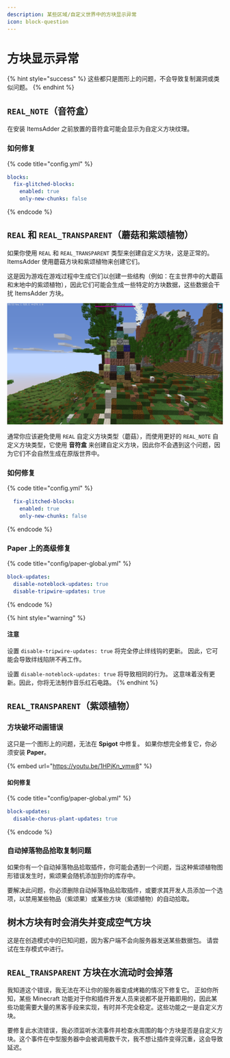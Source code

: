 ```yaml
---
description: 某些区域/自定义世界中的方块显示异常
icon: block-question
---
```


# 方块显示异常

{% hint style="success" %}
这些都只是图形上的问题，不会导致复制漏洞或类似问题。
{% endhint %}

## `REAL_NOTE`（音符盒）

在安装 ItemsAdder 之前放置的音符盒可能会显示为自定义方块纹理。

### 如何修复

{% code title="config.yml" %}
```yaml
blocks:
  fix-glitched-blocks:
    enabled: true
    only-new-chunks: false
```
{% endcode %}

## `REAL` 和 `REAL_TRANSPARENT`（蘑菇和紫颂植物）

如果你使用 `REAL` 和 `REAL_TRANSPARENT` 类型来创建自定义方块，这是正常的。
ItemsAdder 使用蘑菇方块和紫颂植物来创建它们。

这是因为游戏在游戏过程中生成它们以创建一些结构（例如：在主世界中的大蘑菇和末地中的紫颂植物），因此它们可能会生成一些特定的方块数据，这些数据会干扰 ItemsAdder 方块。

![](<../.gitbook/assets/image (50) (1) (1) (1).png>)

通常你应该避免使用 `REAL` 自定义方块类型（蘑菇），而使用更好的 `REAL_NOTE` 自定义方块类型，它使用 **音符盒** 来创建自定义方块，因此你不会遇到这个问题，因为它们不会自然生成在原版世界中。

### 如何修复

{% code title="config.yml" %}
```yaml
  fix-glitched-blocks:
    enabled: true
    only-new-chunks: false
```
{% endcode %}

### Paper 上的高级修复

{% code title="config/paper-global.yml" %}
```yaml
block-updates:
  disable-noteblock-updates: true
  disable-tripwire-updates: true
```
{% endcode %}

{% hint style="warning" %}
#### 注意

设置 `disable-tripwire-updates: true` 将完全停止绊线钩的更新。
因此，它可能会导致绊线陷阱不再工作。

设置 `disable-noteblock-updates: true` 将导致相同的行为。
这意味着没有更新。因此，你将无法制作音乐红石电路。
{% endhint %}

## `REAL_TRANSPARENT`（紫颂植物）

### 方块破坏动画错误

这只是一个图形上的问题，无法在 **Spigot** 中修复。
如果你想完全修复它，你必须安装 **Paper**。

{% embed url="https://youtu.be/1HPjKn_vmw8" %}

#### 如何修复

{% code title="config/paper-global.yml" %}
```yaml
block-updates:
  disable-chorus-plant-updates: true
```
{% endcode %}

### 自动掉落物品拾取复制问题

如果你有一个自动掉落物品拾取插件，你可能会遇到一个问题，当这种紫颂植物图形错误发生时，紫颂果会随机添加到你的库存中。

要解决此问题，你必须删除自动掉落物品拾取插件，或要求其开发人员添加一个选项，以禁用某些物品（紫颂果）或某些方块（紫颂植物）的自动拾取。

## **树木方块有时会消失并变成空气方块**

这是在创造模式中的已知问题，因为客户端不会向服务器发送某些数据包。
请尝试在生存模式中进行。

## **`REAL_TRANSPARENT` 方块在水流动时会掉落**

我知道这个错误，我无法在不让你的服务器变成烤箱的情况下修复它。
正如你所知，某些 Minecraft 功能对于你和插件开发人员来说都不是开箱即用的，因此某些功能需要大量的黑客手段来实现，有时并不完全稳定。这些功能之一是自定义方块。

要修复此水流错误，我必须监听水流事件并检查水周围的每个方块是否是自定义方块。这个事件在中型服务器中会被调用数千次，我不想让插件变得沉重，这会导致延迟。
